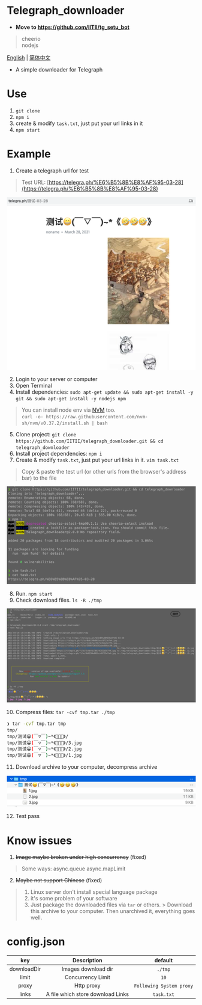 # Telegraph_downloader

* **Move to https://github.com/IITII/tg_setu_bot**

> cheerio  
> nodejs

[English](./README.md) | [简体中文](./README_CN.md)

* A simple downloader for Telegraph

# Use

1. `git clone`
2. `npm i`
3. create & modify `task.txt`, just put your url links in it
4. `npm start`

# Example

1. Create a telegraph url for test

> Test URL: [https://telegra.ph/%E6%B5%8B%E8%AF%95-03-28](https://telegra.ph/%E6%B5%8B%E8%AF%95-03-28)

![alt](./docs/img/1.png)

2. Login to your server or computer
3. Open Terminal
4. Install dependencies: `sudo apt-get update && sudo apt-get install -y git && sudo apt-get install -y nodejs npm`

> You can install node env via [NVM](https://github.com/nvm-sh/nvm#installing-and-updating) too.  
> `curl -o- https://raw.githubusercontent.com/nvm-sh/nvm/v0.37.2/install.sh | bash`

5. Clone project: `git clone https://github.com/IITII/telegraph_downloader.git && cd telegraph_downloader`
6. Install project dependencies: `npm i`
7. Create & modify `task.txt`, just put your url links in it. `vim task.txt`

> Copy & paste the test url (or other urls from the browser's address bar) to the file

![alt](./docs/img/2.png)

8. Run. `npm start`
9. Check download files. `ls -R ./tmp`

![alt](./docs/img/3.png)

10. Compress files: `tar -cvf tmp.tar ./tmp`

```zsh
❯ tar -cvf tmp.tar tmp
tmp/
tmp/测试😀(￣▽￣)~*《🤣🤣🤣》/
tmp/测试😀(￣▽￣)~*《🤣🤣🤣》/3.jpg
tmp/测试😀(￣▽￣)~*《🤣🤣🤣》/2.jpg
tmp/测试😀(￣▽￣)~*《🤣🤣🤣》/1.jpg
```

11. Download archive to your computer, decompress archive

![alt](./docs/img/4.png)

12. Test pass

# Know issues

1. ~~Image maybe broken under high concurrency~~ (fixed)

> Some ways: async.queue async.mapLimit

2. ~~Maybe not support Chinese~~ (fixed)

> 1. Linux server don't install special language package
> 2. it's some problem of your software
> 3. Just package the downloaded files via `tar` or others.
     > Download this archive to your computer.
> Then unarchived it, everything goes well.  

# config.json

|     key     |            Description            |         default          |
| :---------: | :-------------------------------: | :----------------------: |
| downloadDir |        Images download dir        |         `./tmp`          |
|    limit    |         Concurrency Limit         |           `10`           |
|    proxy    |            Http proxy             | `Following System proxy` |
|    links    | A file which store download Links |        `task.txt`        |
